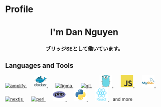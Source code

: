 # Profile
<h1 align="center">I'm Dan Nguyen</h1>
<!--<p style="font-size:11px;color:'blue'" align="center">📫 : tiendanvn@gmail.com</p>-->
<h3 align="center">ブリッジSEとして働いています。</h3>

<!--
<h5 align="center">暇の時、好きな技術を勉強しプロダクト開発する。子供と遊ぶ。</h5>
<hr>
<h2 align="left">プロジェクト</h2>
<h4 align="left">1)LocalguidePal</h4>
  <p>
    ・LocalguidePalとは東京都内のガイドさんと旅行者をつなげる。ガイドさんはツアー計画を作成ができます。<br/>
    ・旅行者はLocalguidePalへアクセスして好きなツアーを予約ができます。ツアー予約だけではなくガイドさんにも予約ができます。<br/>
    <p><b>機能として</b></p>  
    ・ツアー一覧 (<a href="https://github.com/nguyentiendan/nguyentiendan/blob/main/%20img/Home.jpg" target="_blank">参考画像 </a>)<br/>
    ・ツアー詳細 (<a href="https://github.com/nguyentiendan/nguyentiendan/blob/main/%20img/Tour_detail.jpg" target="_blank">参考画像 </a>)<br/>
    ・ツアー検索 (<a href="https://github.com/nguyentiendan/nguyentiendan/blob/main/%20img/Tour_search.jpg" target="_blank">参考画像 </a>)<br/>
    ・ツアー予約<br/>
    ・ガイドProfile (<a href="https://github.com/nguyentiendan/nguyentiendan/blob/main/%20img/Guide_profile.jpg" target="_blank">参考画像 </a>)<br/>
    ・管理者の機能（Dashboard）<br/><br/>
    <p><b>開発言語</b></p> 
    ・フロンエンド：Gastby(version 1)(<a href="https://github.com/nguyentiendan/localguide_front" target="_blank">参考</a>). Version 2はNextJSを開発する(<a href="https://github.com/nguyentiendan/localguidepal" target="_blank">参考</a>)。<br/>
    ・バックエンド：Golang(<a href="https://github.com/nguyentiendan/go_api" target="_blank">参考</a>), Gozilla Mux, ORMなど使う<br/>
    ・Infra：AWS S3, EC2, Cloudfrontなど使う<br/>
    ・Webサーバー、APIサーバー共NGINXを使う<br/>
  </p>
  残念ながら現在開発を停止しています。
<h4 align="left">2)Japanese辞書</h4>
  <p>
    ・Nextjs, AWS Amplify, Lambda, API Gateway, DynamoDB<br/>
    進行中
  </p>
<hr>
-->
<!--<h2 align="left">Connect with me</h2>
<div align="center">
  <a href="https://github.com/nguyentiendan" target="_blank">
    <img src=https://img.shields.io/badge/github-%2324292e.svg?&style=for-the-badge&logo=github&logoColor=white alt=github style="margin-bottom: 5px;" />
  </a>
  <a href="https://www.linkedin.com/in/dan-nguyen-18702923/" target="_blank">
    <img src=https://img.shields.io/badge/linkedin-%231E77B5.svg?&style=for-the-badge&logo=linkedin&logoColor=white alt=linkedin style="margin-bottom: 5px;" />
  </a>  
</div>  
-->
<h2 align="left">Languages and Tools</h2>
<p align="left"> 
  <a href="https://aws.amazon.com/amplify/" target="_blank" rel="noreferrer"> <img src="https://docs.amplify.aws/assets/logo-dark.svg" alt="amplify" width="40" height="40"/> </a> 
  &nbsp;&nbsp;&nbsp;&nbsp;&nbsp;
  <a href="https://www.docker.com/" target="_blank" rel="noreferrer"> <img src="https://raw.githubusercontent.com/devicons/devicon/master/icons/docker/docker-original-wordmark.svg" alt="docker" width="40" height="40"/> </a>
  &nbsp;&nbsp;&nbsp;&nbsp;&nbsp;
  <a href="https://www.figma.com/" target="_blank" rel="noreferrer"> <img src="https://www.vectorlogo.zone/logos/figma/figma-icon.svg" alt="figma" width="40" height="40"/> </a> 
  &nbsp;&nbsp;&nbsp;&nbsp;&nbsp;
  <a href="https://git-scm.com/" target="_blank" rel="noreferrer"> <img src="https://www.vectorlogo.zone/logos/git-scm/git-scm-icon.svg" alt="git" width="40" height="40"/> </a> 
  &nbsp;&nbsp;&nbsp;&nbsp;&nbsp;
  <a href="https://golang.org" target="_blank" rel="noreferrer"> <img src="https://raw.githubusercontent.com/devicons/devicon/master/icons/go/go-original.svg" alt="go" width="40" height="40"/> </a> 
  &nbsp;&nbsp;&nbsp;&nbsp;&nbsp;
  <a href="https://developer.mozilla.org/en-US/docs/Web/JavaScript" target="_blank" rel="noreferrer"> <img src="https://raw.githubusercontent.com/devicons/devicon/master/icons/javascript/javascript-original.svg" alt="javascript" width="40" height="40"/> </a> 
  &nbsp;&nbsp;&nbsp;&nbsp;&nbsp;
  <a href="https://www.mysql.com/" target="_blank" rel="noreferrer"> <img src="https://raw.githubusercontent.com/devicons/devicon/master/icons/mysql/mysql-original-wordmark.svg" alt="mysql" width="40" height="40"/> </a> 
  &nbsp;&nbsp;&nbsp;&nbsp;&nbsp;
  <a href="https://nextjs.org/" target="_blank" rel="noreferrer"> <img src="https://cdn.worldvectorlogo.com/logos/nextjs-2.svg" alt="nextjs" width="40" height="40"/> </a> 
  &nbsp;&nbsp;&nbsp;&nbsp;&nbsp;
  <a href="https://www.perl.org/" target="_blank" rel="noreferrer"> <img src="https://api.iconify.design/logos-perl.svg" alt="perl" width="40" height="40"/> </a> 
  &nbsp;&nbsp;&nbsp;&nbsp;&nbsp;
  <a href="https://www.php.net" target="_blank" rel="noreferrer"> <img src="https://raw.githubusercontent.com/devicons/devicon/master/icons/php/php-original.svg" alt="php" width="40" height="40"/> </a> 
  &nbsp;&nbsp;&nbsp;&nbsp;&nbsp;
  <a href="https://www.python.org" target="_blank" rel="noreferrer"> <img src="https://raw.githubusercontent.com/devicons/devicon/master/icons/python/python-original.svg" alt="python" width="40" height="40"/> </a> 
  &nbsp;&nbsp;&nbsp;&nbsp;&nbsp;
  <a href="https://reactjs.org/" target="_blank" rel="noreferrer"> <img src="https://raw.githubusercontent.com/devicons/devicon/master/icons/react/react-original-wordmark.svg" alt="react" width="40" height="40"/> </a> 
  &nbsp;&nbsp and more
  </p>

